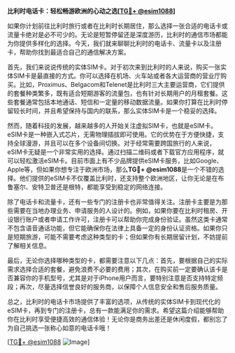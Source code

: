 **比利时电话卡：轻松畅游欧洲的心动之选[[TG💪+ @esim1088](https://t.me/s/esim1088)]**

如果你计划前往比利时旅行或者在比利时长期居住，那么选择一张合适的电话卡或流量卡绝对是必不可少的。无论是短暂停留还是深度游历，比利时的通信市场都能为你提供多样化的选择。今天，我们就来聊聊比利时的电话卡、流量卡以及注册卡，帮助你找到最适合自己的通信解决方案。

首先，我们来说说传统的实体SIM卡。对于初次来到比利时的人来说，购买一张实体SIM卡是最直接的方式。你可以选择在机场、火车站或者各大运营商的营业厅购买。比如，Proximus、Belgacom和Telenet是比利时三大主要运营商，它们提供的套餐种类繁多，既有适合短期游客的流量包，也有针对长期用户的月租套餐。这些套餐通常包括本地通话、短信和一定量的移动数据流量。如果你打算在比利时停留较长时间，并且希望保持与国内的联系，那么实体SIM卡是一个稳妥的选择。

然而，随着科技的发展，越来越多的人开始关注虚拟SIM卡，也就是eSIM卡。eSIM卡是一种嵌入式芯片，无需物理插拔即可使用。它的优势在于方便快捷，支持全球漫游，并且可以在多个设备间切换。对于经常需要跨国旅行的人来说，eSIM卡无疑是一个非常实用的选择。通过扫描二维码或者下载官方应用程序，就可以轻松激活eSIM卡。目前市面上有不少品牌提供eSIM卡服务，比如Google、Apple等，但如果你想专注于欧洲市场，那么**TG💪+ @esim1088**是一个不错的选择。他们提供的eSIM卡不仅覆盖比利时，还支持整个欧洲地区，让你无论是在布鲁塞尔、安特卫普还是根特，都能享受到稳定的网络连接。

除了电话卡和流量卡，还有一些专门的注册卡也非常值得关注。注册卡主要是为那些需要在当地办理业务、申请服务的人设计的。例如，如果你要在比利时租房、开设银行账户或者申请工作许可，注册卡可以帮助你完成身份验证。虽然这类卡通常不包含语音通话功能，但它能确保你在法律上具备一定的身份认证资格。如果你只是短期旅游，可能不需要考虑这种类型的卡；但如果你有长期居留计划，不妨提前了解相关信息。

最后，无论你选择哪种类型的卡，都需要注意以下几点：首先，要根据自己的实际需求选择合适的套餐，避免浪费不必要的费用；其次，在购买前一定要确认该卡是否兼容你的手机型号，尤其是对于iPhone用户而言，要特别注意是否支持特定频段；再次，尽量选择信誉良好的服务商，以保障个人信息安全和售后服务质量。

总之，比利时的电话卡市场提供了丰富的选项，从传统的实体SIM卡到现代化的eSIM卡，再到专门的注册卡，总有一款能满足你的需求。希望这篇介绍能够帮助你在比利时享受便捷高效的通信体验！无论你是商务出差还是休闲度假，都别忘了为自己挑选一张称心如意的电话卡哦！

[[TG💪+ @esim1088](https://t.me/s/esim1088) ![Image](https://i.postimg.cc/4NQfJmqS/Snipaste-2025-05-13-00-14-12.png)]